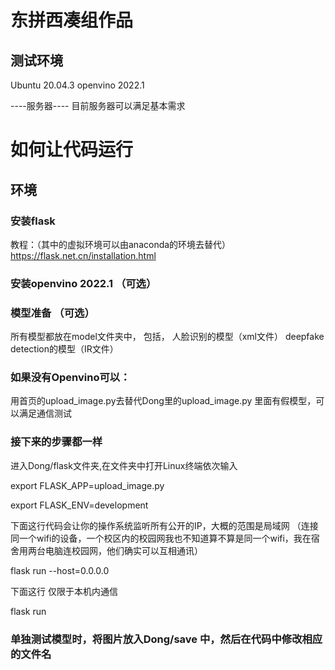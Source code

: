 # 东拼西凑组作品

## 测试环境
Ubuntu 20.04.3
openvino 2022.1

----服务器----
目前服务器可以满足基本需求

# 如何让代码运行
## 环境
### 安装flask
教程：（其中的虚拟环境可以由anaconda的环境去替代）
https://flask.net.cn/installation.html
### 安装openvino 2022.1 （可选）
### 模型准备 （可选）
所有模型都放在model文件夹中，
包括，
人脸识别的模型（xml文件）
deepfake detection的模型（IR文件）

### 如果没有Openvino可以：
用首页的upload_image.py去替代Dong里的upload_image.py
里面有假模型，可以满足通信测试
### 接下来的步骤都一样

进入Dong/flask文件夹,在文件夹中打开Linux终端依次输入

export FLASK_APP=upload_image.py

export FLASK_ENV=development

下面这行代码会让你的操作系统监听所有公开的IP，大概的范围是局域网
（连接同一个wifi的设备，一个校区内的校园网我也不知道算不算是同一个wifi，我在宿舍用两台电脑连校园网，他们确实可以互相通讯）

flask run --host=0.0.0.0 

下面这行 仅限于本机内通信

flask run 

### 单独测试模型时，将图片放入Dong/save 中，然后在代码中修改相应的文件名
